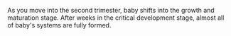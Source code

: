 As you move into the second trimester, baby shifts into the growth and maturation stage. After weeks in the critical development stage, almost all of baby's systems are fully formed.